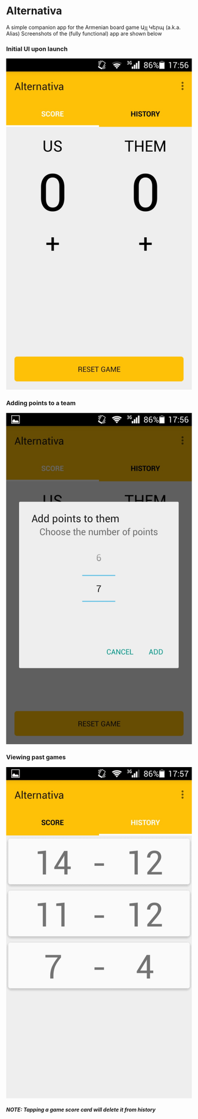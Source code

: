 # Alternativa
A simple companion app for the Armenian board game Այլ Կերպ (a.k.a. Alias)
Screenshots of the (fully functional) app are shown below

### Initial UI upon launch
![Initial interface](screenshot_counter.jpeg)


### Adding points to a team
![Point add dialog](screenshot_add.jpeg)

### Viewing past games
![History](screenshot_history.jpeg)
##### NOTE: Tapping a game score card will delete it from history
